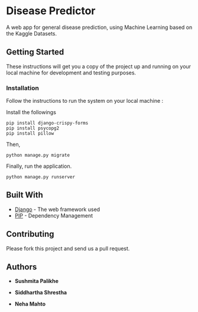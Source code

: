 # Disease Predictor

A web app for general disease prediction, using Machine Learning based on the Kaggle Datasets. 

## Getting Started

These instructions will get you a copy of the project up and running on your local machine for development and testing purposes.

### Installation

Follow the instructions to run the system on your local machine :



Install the followings
```
pip install django-crispy-forms
pip install psycopg2
pip install pillow

```
Then,
```
python manage.py migrate
```

Finally, run the application.
```
python manage.py runserver
```

## Built With

* [Django](https://www.djangoproject.com/) - The web framework used
* [PIP](https://pip.pypa.io/en/stable//) - Dependency Management

## Contributing

Please fork this project and send us a pull request.

## Authors

* **Sushmita Palikhe**

* **Siddhartha Shrestha**

* **Neha Mahto**



